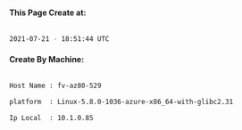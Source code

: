 
   
#### This Page Create at:

```bash

2021-07-21 - 18:51:44 UTC

```

#### Create By Machine:

```bash

Host Name : fv-az80-529

platform  : Linux-5.8.0-1036-azure-x86_64-with-glibc2.31

Ip Local  : 10.1.0.85

```

